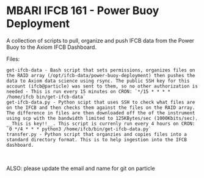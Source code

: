 # MBARI IFCB 161 - Power Buoy Deployment
A collection of scripts to pull, organize and push IFCB data from the Power Buoy to the Axiom IFCB Dashboard.
<br>

Files:

    get-ifcb-data - Bash script that sets permissions, organizes files on the RAID array (/opt/ifcb-data/power-buoy-deployment) then pushes the data to Axiom data science using rsync. The public SSH key for this account (ifcb@particle) was sent to them, so no other authorization is needed - This is run every 15 minutes on CRON: `*/15 * * * * /home/ifcb bin/get-ifcb-data`
    get-ifcb-data.py - Python scipt that uses SSH to check what files are on the IFCB and then checks them against the files on the RAID array. The difference in files are then downloaded off the of the instrument using scp with the bandwidth limited to 125KBytes/sec (1000Kbits/sec). __This is key!!__. This script is currenly run every 4 hours on CRON: `0 */4 * * * python3 /home/ifcb/bin/get-ifcb-data.py`
    transfer.py - Python script that organzies and copies files into a standard directory format. This is to help ingestion into the IFCB dashboard.
<br>

ALSO: please update the email and name for git on particle

